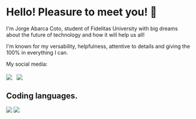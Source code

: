 # Hello! Pleasure to meet you! 👋
I'm Jorge Abarca Coto, student of Fidelitas University with big dreams about the future of technology and how it will help us all!

I'm known for my versability, helpfulness, attentive to details and giving the 100% in everything I can.

My social media:
<br/>
<br/>
<a href="https://www.linkedin.com/in/jorge-abarca-coto-7939752b6/" target="_blank"><img align="center" src="https://skillicons.dev/icons?i=linkedin"/></a>
&nbsp;
<a href="https://www.instagram.com/yorsh_ac/" target="_blank"><img align="center" src="https://skillicons.dev/icons?i=instagram"/></a>
&nbsp;

## Coding languages.
<img src="https://skillicons.dev/icons?i=css,html,js"/>
<img src="https://skillicons.dev/icons?i=java,python,mysql"/>

<!--## History
Since I was 10 years old, I always wondered about how programs were made. How websites, videogames, apps and even my computers worked. 
This intrigued me into getting to enrolling into courses about robotics, using Arduino and Lego MindStorm.
<!--
**JorgeABCT/JorgeABCT** is a ✨ _special_ ✨ repository because its `README.md` (this file) appears on your GitHub profile.

Here are some ideas to get you started:

- 🔭 I’m currently working on ...
- 🌱 I’m currently learning ...
- 👯 I’m looking to collaborate on ...
- 🤔 I’m looking for help with ...
- 💬 Ask me about ...
- 📫 How to reach me: ...
- 😄 Pronouns: ...
- ⚡ Fun fact: ...
-->
